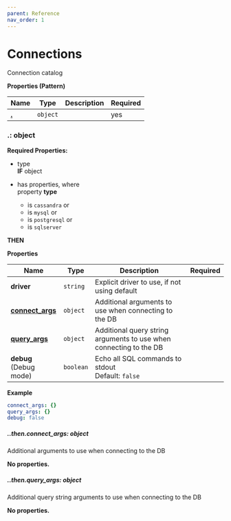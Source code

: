 ```yaml
---
parent: Reference
nav_order: 1
---
```


# Connections

Connection catalog


**Properties (Pattern)**

|Name|Type|Description|Required|
|----|----|-----------|--------|
|[**\.**](#)|`object`||yes|

<a name=""></a>
### \.: object

**Required Properties:**

  * type
   
**IF** object

  * has properties, where<br/>property **type** 
    * is `cassandra` or 
    * is `mysql` or 
    * is `postgresql` or 
    * is `sqlserver` 

**THEN**


**Properties**

|Name|Type|Description|Required|
|----|----|-----------|--------|
|**driver**|`string`|Explicit driver to use, if not using default<br/>||
|[**connect\_args**](#thenconnect_args)|`object`|Additional arguments to use when connecting to the DB<br/>||
|[**query\_args**](#thenquery_args)|`object`|Additional query string arguments to use when connecting to the DB<br/>||
|**debug**<br/>(Debug mode)|`boolean`|Echo all SQL commands to stdout<br/>Default: `false`<br/>||

**Example**

```yaml
connect_args: {}
query_args: {}
debug: false

```


<a name="thenconnect_args"></a>
##### \.\.then\.connect\_args: object

Additional arguments to use when connecting to the DB


**No properties.**

<a name="thenquery_args"></a>
##### \.\.then\.query\_args: object

Additional query string arguments to use when connecting to the DB


**No properties.**


